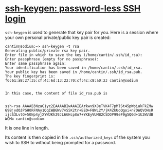 # [ssh-keygen: password-less SSH login](http://rcsg-gsir.imsb-dsgi.nrc-cnrc.gc.ca/documents/internet/node31.html)

`ssh-keygen` is used to generate that key pair for you. Here is a session where your own personal private/public key pair is created:


    cantin@sodium:~> ssh-keygen -t rsa
    Generating public/private rsa key pair.
    Enter file in which to save the key (/home/cantin/.ssh/id_rsa):
    Enter passphrase (empty for no passphrase):
    Enter same passphrase again:
    Your identification has been saved in /home/cantin/.ssh/id_rsa.
    Your public key has been saved in /home/cantin/.ssh/id_rsa.pub.
    The key fingerprint is:
    f6:61:a8:27:35:cf:4c:6d:13:22:70:cf:4c:c8:a0:23 cantin@sodium


    In this case, the content of file id_rsa.pub is


    ssh-rsa AAAAB3NzaC1yc2EAAAABIwAAAIEArkwv9X8eTVK4F7pMlSt45pWoiakFkZMw
    G9BjydOJPGH0RFNAy1QqIWBGWv7vS5K2tr+EEO+F8WL2Y/jK4ZkUoQgoi+n7DWQVOHsR
    ijcS3LvtO+50Np4yjXYWJKh29JL6GHcp8o7+YKEyVUMB2CSDOP99eF9g5Q0d+1U2WVdB
    WQM= cantin@sodium


It is one line in length.

Its content is then copied in file `.ssh/authorized_keys` of the system you wish to SSH to without being prompted for a password.
